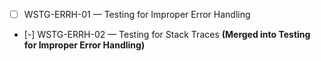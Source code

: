 - [ ] WSTG-ERRH-01 — Testing for Improper Error Handling
- [-] WSTG-ERRH-02 — Testing for Stack Traces **(Merged into Testing for Improper Error Handling)**